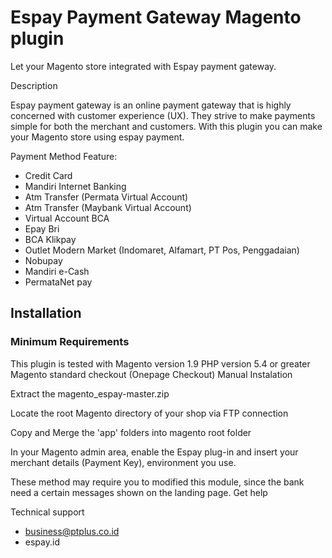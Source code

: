 # Espay Payment Gateway Magento plugin
Let your Magento store integrated with Espay payment gateway.

Description

Espay payment gateway is an online payment gateway that is highly concerned with customer experience (UX). They strive to make payments simple for both the merchant and customers. With this plugin you can make your Magento store using espay payment.

Payment Method Feature:

* Credit Card
* Mandiri Internet Banking
* Atm Transfer (Permata Virtual Account)
* Atm Transfer (Maybank Virtual Account)
* Virtual Account BCA
* Epay Bri
* BCA Klikpay
* Outlet Modern Market (Indomaret, Alfamart, PT Pos, Penggadaian)
* Nobupay
* Mandiri e-Cash
* PermataNet pay

## Installation

### Minimum Requirements

This plugin is tested with Magento version 1.9
PHP version 5.4 or greater
Magento standard checkout (Onepage Checkout)
Manual Instalation

Extract the magento_espay-master.zip

Locate the root Magento directory of your shop via FTP connection

Copy and Merge the 'app' folders into magento root folder

In your Magento admin area, enable the Espay plug-in and insert your merchant details (Payment Key), environment you use.

These method may require you to modified this module, since the bank need a certain messages shown on the landing page.
Get help

Technical support
* business@ptplus.co.id
* espay.id

